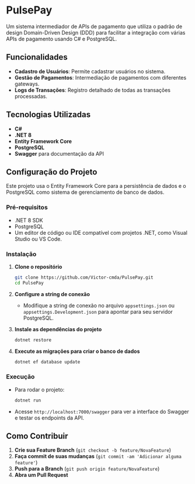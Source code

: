 # PulsePay

Um sistema intermediador de APIs de pagamento que utiliza o padrão de design Domain-Driven Design (DDD) para facilitar a integração com várias APIs de pagamento usando C# e PostgreSQL.

## Funcionalidades

- **Cadastro de Usuários**: Permite cadastrar usuários no sistema.
- **Gestão de Pagamentos**: Intermediação de pagamentos com diferentes gateways.
- **Logs de Transações**: Registro detalhado de todas as transações processadas.

## Tecnologias Utilizadas

- **C#**
- **.NET 8**
- **Entity Framework Core**
- **PostgreSQL**
- **Swagger** para documentação da API

## Configuração do Projeto

Este projeto usa o Entity Framework Core para a persistência de dados e o PostgreSQL como sistema de gerenciamento de banco de dados.

### Pré-requisitos

- .NET 8 SDK
- PostgreSQL
- Um editor de código ou IDE compatível com projetos .NET, como Visual Studio ou VS Code.

### Instalação

1. **Clone o repositório**
   ```bash
   git clone https://github.com/Victor-cmda/PulsePay.git
   cd PulsePay
   ```

2. **Configure a string de conexão**
   - Modifique a string de conexão no arquivo `appsettings.json` ou `appsettings.Development.json` para apontar para seu servidor PostgreSQL.

3. **Instale as dependências do projeto**
   ```bash
   dotnet restore
   ```

4. **Execute as migrações para criar o banco de dados**
   ```bash
   dotnet ef database update
   ```

### Execução

- Para rodar o projeto:
  ```bash
  dotnet run
  ```

- Acesse `http://localhost:7000/swagger` para ver a interface do Swagger e testar os endpoints da API.

## Como Contribuir

1. **Crie sua Feature Branch** (`git checkout -b feature/NovaFeature`)
2. **Faça commit de suas mudanças** (`git commit -am 'Adicionar alguma feature'`)
3. **Push para a Branch** (`git push origin feature/NovaFeature`)
4. **Abra um Pull Request**
